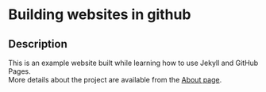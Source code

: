 # Building websites in github
## Description
This is an example website built while learning how to use Jekyll and GitHub Pages.  
More details about the project are available from the [About page](About.md).
